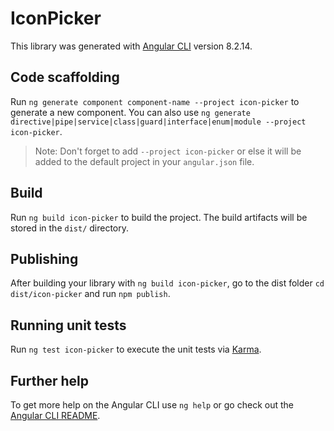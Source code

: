 # IconPicker

This library was generated with [Angular CLI](https://github.com/angular/angular-cli) version 8.2.14.

## Code scaffolding

Run `ng generate component component-name --project icon-picker` to generate a new component. You can also use `ng generate directive|pipe|service|class|guard|interface|enum|module --project icon-picker`.
> Note: Don't forget to add `--project icon-picker` or else it will be added to the default project in your `angular.json` file. 

## Build

Run `ng build icon-picker` to build the project. The build artifacts will be stored in the `dist/` directory.

## Publishing

After building your library with `ng build icon-picker`, go to the dist folder `cd dist/icon-picker` and run `npm publish`.

## Running unit tests

Run `ng test icon-picker` to execute the unit tests via [Karma](https://karma-runner.github.io).

## Further help

To get more help on the Angular CLI use `ng help` or go check out the [Angular CLI README](https://github.com/angular/angular-cli/blob/master/README.md).
